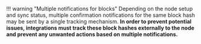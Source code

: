 !!! warning "Multiple notifications for blocks"
    Depending on the node setup and sync status, multiple confirmation notifications for the same block hash may be sent by a single tracking mechanism. **In order to prevent potential issues, integrations must track these block hashes externally to the node and prevent any unwanted actions based on multiple notifications.**
